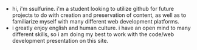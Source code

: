 - hi, i'm ssulfurine. i'm a student looking to utilize github for future projects to do with creation and preservation of content, as well as to familiarize myself with many different web development platforms.
- i greatly enjoy english and human culture. i have an open mind to many different skills, so i am doing my best to work with the code/web development presentation on this site. 

<!---
ssulfurine/ssulfurine is a ✨ special ✨ repository because its `README.md` (this file) appears on your GitHub profile.
You can click the Preview link to take a look at your changes.
--->
